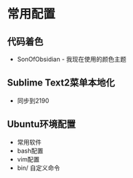 # 常用配置

## 代码着色
- SonOfObsidian - 我现在使用的颜色主题

## Sublime Text2菜单本地化
- 同步到2190

## Ubuntu环境配置
- 常用软件
- bash配置
- vim配置
- bin/ 自定义命令
